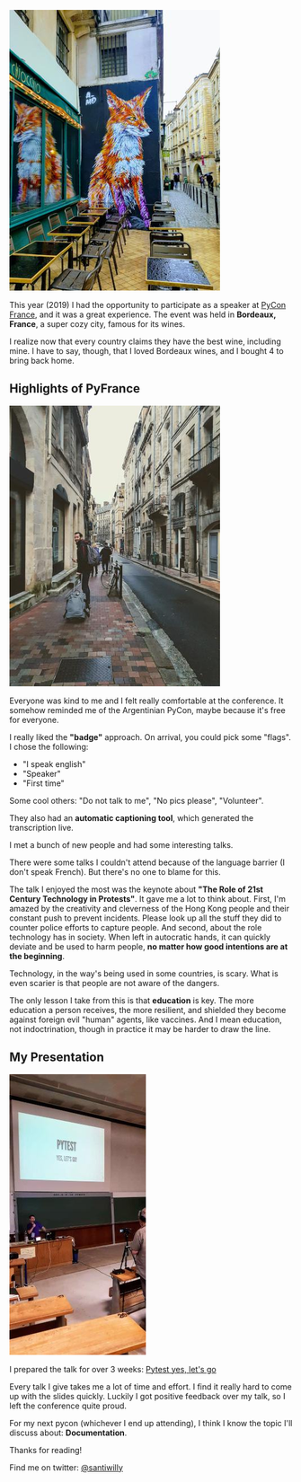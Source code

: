 <!--
.. title: PyCon France 2019 experience
.. slug: pycon-france-2019-experience
.. date: 2019-11-05 12:59:16 UTC-03:00
.. tags: python, pycon, conference
.. category: python
.. link:
.. description: My experience at the conference in 2019
.. type: text
-->

![mural in bordeaux city](/images/pycon-fr-2019/fox.jpg)

This year (2019) I had the opportunity to participate as a speaker at [PyCon France],
and it was a great experience.
The event was held in **Bordeaux, France**, a super cozy city, famous for its wines.

I realize now that every country claims they have the best wine, including mine.
I have to say, though, that I loved Bordeaux wines, and I bought 4 to bring back home.

## Highlights of PyFrance

![marcos in bordeaux](/images/pycon-fr-2019/marcos.jpg)

Everyone was kind to me and I felt really comfortable at the conference.
It somehow reminded me of the Argentinian PyCon, maybe because it's free for everyone.

I really liked the **"badge"** approach. On arrival, you could pick some "flags".
I chose the following:

- "I speak english"
- "Speaker"
- "First time"

Some cool others: "Do not talk to me", "No pics please", "Volunteer".

They also had an **automatic captioning tool**, which generated the transcription
live.

I met a bunch of new people and had some interesting talks.

There were some talks I couldn't attend because of the language barrier
(I don't speak French). But there's no one to blame for this.

The talk I enjoyed the most was the keynote about **"The Role of 21st Century Technology in Protests"**.
It gave me a lot to think about.
First, I'm amazed by the creativity and cleverness of the Hong Kong people and
their constant push to prevent incidents.
Please look up all the stuff they did to counter police efforts to capture people.
And second, about the role technology has in society.
When left in autocratic hands, it can quickly deviate and be used to harm people,
**no matter how good intentions are at the beginning**.

Technology, in the way's being used in some countries, is scary.
What is even scarier is that people are not aware of the dangers.

The only lesson I take from this is that **education** is key.
The more education a person receives, the more resilient, and shielded they become
against foreign evil "human" agents, like vaccines.
And I mean education, not indoctrination, though in practice it may be harder
to draw the line.

## My Presentation

![me talking at pycon fr 2019](/images/pycon-fr-2019/santi.jpg)

I prepared the talk for over 3 weeks: [Pytest yes, let's go]

Every talk I give takes me a lot of time and effort.
I find it really hard to come up with the slides quickly.
Luckily I got positive feedback over my talk, so I left the conference quite proud.

For my next pycon (whichever I end up attending), I think I know the topic I'll discuss about: **Documentation**.

Thanks for reading!

Find me on twitter: [@santiwilly]

[PyCon France]: https://www.pycon.fr/2019/
[Pytest yes, let's go]: https://woile.github.io/pytest-presentation/
[@santiwilly]: https://twitter.com/santiwilly
